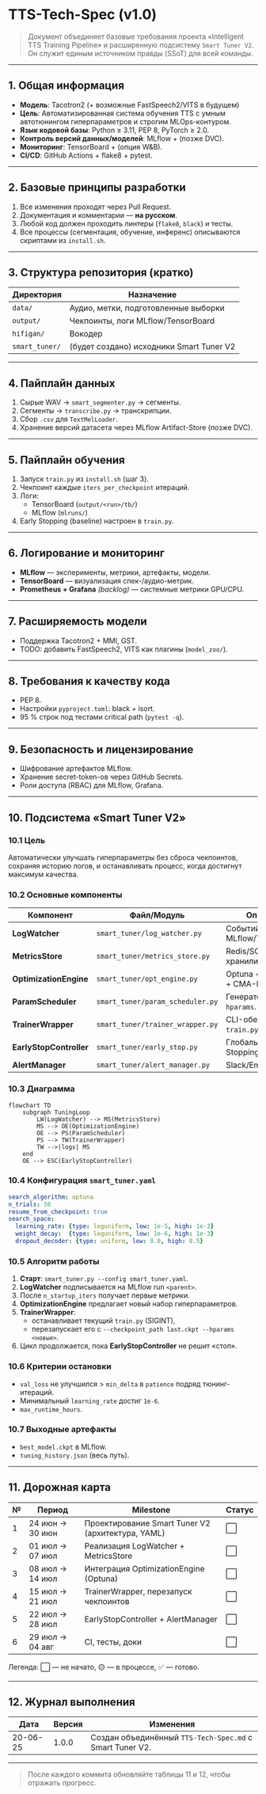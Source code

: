 # TTS-Tech-Spec (v1.0)

> Документ объединяет базовые требования проекта «Intelligent TTS Training Pipeline» и расширенную подсистему `Smart Tuner V2`. Он служит единым источником правды (SSoT) для всей команды.

---

## 1. Общая информация
* **Модель**: Tacotron2 (+ возможные FastSpeech2/VITS в будущем)
* **Цель**: Автоматизированная система обучения TTS с умным автотюнингом гиперпараметров и строгим MLOps-контуром.
* **Язык кодовой базы**: Python ≥ 3.11, PEP 8, PyTorch ≥ 2.0.
* **Контроль версий данных/моделей**: MLflow + (позже DVC).
* **Мониторинг**: TensorBoard + (опция W&B).
* **CI/CD**: GitHub Actions + flake8 + pytest.

---

## 2. Базовые принципы разработки
1. Все изменения проходят через Pull Request.
2. Документация и комментарии — **на русском**.
3. Любой код должен проходить линтеры (`flake8`, `black`) и тесты.
4. Все процессы (сегментация, обучение, инференс) описываются скриптами из `install.sh`.

---

## 3. Структура репозитория (кратко)
| Директория | Назначение |
|------------|-----------|
| `data/` | Аудио, метки, подготовленные выборки |
| `output/` | Чекпоинты, логи MLflow/TensorBoard |
| `hifigan/` | Вокодер |
| `smart_tuner/` | (будет создано) исходники Smart Tuner V2 |

---

## 4. Пайплайн данных
1. Сырые WAV → `smart_segmenter.py` → сегменты.
2. Сегменты → `transcribe.py` → транскрипции.
3. Сбор `.csv` для `TextMelLoader`.
4. Хранение версий датасета через MLflow Artifact-Store (позже DVC).

---

## 5. Пайплайн обучения
1. Запуск `train.py` из `install.sh` (шаг 3).
2. Чекпоинт каждые `iters_per_checkpoint` итераций.
3. Логи:
   * TensorBoard (`output/<run>/tb/`)
   * MLflow (`mlruns/`)
4. Early Stopping (baseline) настроен в `train.py`.

---

## 6. Логирование и мониторинг
* **MLflow** — эксперименты, метрики, артефакты, модели.
* **TensorBoard** — визуализация спек-/аудио-метрик.
* **Prometheus + Grafana** *(backlog)* — системные метрики GPU/CPU.

---

## 7. Расширяемость модели
* Поддержка Tacotron2 + MMI, GST.
* TODO: добавить FastSpeech2, VITS как плагины (`model_zoo/`).

---

## 8. Требования к качеству кода
* PEP 8.
* Настройки `pyproject.toml`: black + isort.
* 95 % строк под тестами critical path (`pytest -q`).

---

## 9. Безопасность и лицензирование
* Шифрование артефактов MLflow.
* Хранение secret-token-ов через GitHub Secrets.
* Роли доступа (RBAC) для MLflow, Grafana.

---

## 10. Подсистема «Smart Tuner V2»

### 10.1 Цель
Автоматически улучшать гиперпараметры без сброса чекпоинтов, сохраняя историю логов, и останавливать процесс, когда достигнут максимум качества.

### 10.2 Основные компоненты
| Компонент | Файл/Модуль | Описание |
|-----------|------------|----------|
| **LogWatcher** | `smart_tuner/log_watcher.py` | Событийный парсер MLflow/TensorBoard. |
| **MetricsStore** | `smart_tuner/metrics_store.py` | Redis/SQLite-хранилище метрик. |
| **OptimizationEngine** | `smart_tuner/opt_engine.py` | Optuna + HyperBand + CMA-ES. |
| **ParamScheduler** | `smart_tuner/param_scheduler.py` | Генератор строки `--hparams`. |
| **TrainerWrapper** | `smart_tuner/trainer_wrapper.py` | CLI-обертка вокруг `train.py`. |
| **EarlyStopController** | `smart_tuner/early_stop.py` | Глобальный Early Stopping. |
| **AlertManager** | `smart_tuner/alert_manager.py` | Slack/Email алерты. |

### 10.3 Диаграмма
```mermaid
flowchart TD
    subgraph TuningLoop
        LW(LogWatcher) --> MS(MetricsStore)
        MS --> OE(OptimizationEngine)
        OE --> PS(ParamScheduler)
        PS --> TW(TrainerWrapper)
        TW -->|logs| MS
    end
    OE --> ESC(EarlyStopController)
```

### 10.4 Конфигурация `smart_tuner.yaml`
```yaml
search_algorithm: optuna
n_trials: 50
resume_from_checkpoint: true
search_space:
  learning_rate: {type: loguniform, low: 1e-5, high: 1e-3}
  weight_decay:  {type: loguniform, low: 1e-6, high: 1e-3}
  dropout_decoder: {type: uniform, low: 0.0, high: 0.5}
```

### 10.5 Алгоритм работы
1. **Старт**: `smart_tuner.py --config smart_tuner.yaml`.
2. **LogWatcher** подписывается на MLflow run `<parent>`.
3. После `n_startup_iters` получает первые метрики.
4. **OptimizationEngine** предлагает новый набор гиперпараметров.
5. **TrainerWrapper**:
   * останавливает текущий `train.py` (SIGINT),
   * перезапускает его с `--checkpoint_path last.ckpt --hparams <новые>`.
6. Цикл продолжается, пока **EarlyStopController** не решит «стоп».

### 10.6 Критерии остановки
* `val_loss` не улучшился > `min_delta` в `patience` подряд тюнинг-итераций.
* Минимальный `learning_rate` достиг `1e-6`.
* `max_runtime_hours`.

### 10.7 Выходные артефакты
* `best_model.ckpt` в MLflow.
* `tuning_history.json` (весь путь).

---

## 11. Дорожная карта
| № | Период | Milestone | Статус |
|---|--------|-----------|--------|
| 1 | 24 июн → 30 июн | Проектирование Smart Tuner V2 (архитектура, YAML) | ⬜ |
| 2 | 01 июл → 07 июл | Реализация LogWatcher + MetricsStore | ⬜ |
| 3 | 08 июл → 14 июл | Интеграция OptimizationEngine (Optuna) | ⬜ |
| 4 | 15 июл → 21 июл | TrainerWrapper, перезапуск чекпоинтов | ⬜ |
| 5 | 22 июл → 28 июл | EarlyStopController + AlertManager | ⬜ |
| 6 | 29 июл → 04 авг | CI, тесты, доки | ⬜ |

Легенда: ⬜ — не начато, 🟡 — в процессе, ✅ — готово.

---

## 12. Журнал выполнения
| Дата | Версия | Изменения |
|------|--------|-----------|
| 20-06-25 | 1.0.0 | Создан объединённый `TTS-Tech-Spec.md` с Smart Tuner V2. |

---

> После каждого коммита обновляйте таблицы 11 и 12, чтобы отражать прогресс. 